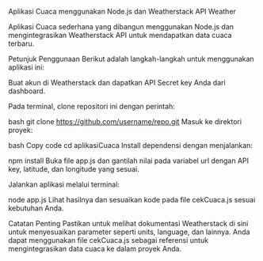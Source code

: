 Aplikasi Cuaca menggunakan Node.js dan Weatherstack API
Weather

Aplikasi Cuaca sederhana yang dibangun menggunakan Node.js dan mengintegrasikan Weatherstack API untuk mendapatkan data cuaca terbaru.

Petunjuk Penggunaan
Berikut adalah langkah-langkah untuk menggunakan aplikasi ini:

Buat akun di Weatherstack dan dapatkan API Secret key Anda dari dashboard.

Pada terminal, clone repositori ini dengan perintah:

bash
git clone https://github.com/username/repo.git
Masuk ke direktori proyek:

bash
Copy code
cd aplikasiCuaca
Install dependensi dengan menjalankan:


npm install
Buka file app.js dan gantilah nilai pada variabel url dengan API key, latitude, dan longitude yang sesuai.

Jalankan aplikasi melalui terminal:

node app.js
Lihat hasilnya dan sesuaikan kode pada file cekCuaca.js sesuai kebutuhan Anda.

Catatan Penting
Pastikan untuk melihat dokumentasi Weatherstack di sini untuk menyesuaikan parameter seperti units, language, dan lainnya.
Anda dapat menggunakan file cekCuaca.js sebagai referensi untuk mengintegrasikan data cuaca ke dalam proyek Anda.